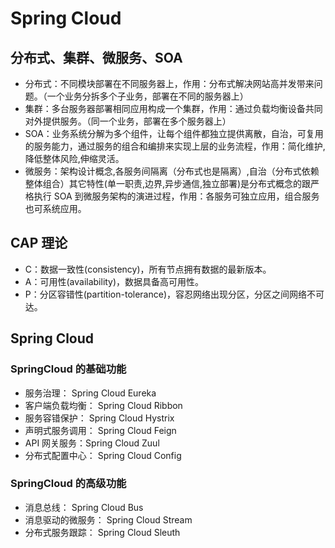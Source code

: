 # Spring Cloud

## 分布式、集群、微服务、SOA

- 分布式：不同模块部署在不同服务器上，作用：分布式解决网站高并发带来问题。（一个业务分拆多个子业务，部署在不同的服务器上）
- 集群：多台服务器部署相同应用构成一个集群，作用：通过负载均衡设备共同对外提供服务。（同一个业务，部署在多个服务器上）
- SOA：业务系统分解为多个组件，让每个组件都独立提供离散，自治，可复用的服务能力，通过服务的组合和编排来实现上层的业务流程，作用：简化维护,降低整体风险,伸缩灵活。
- 微服务：架构设计概念,各服务间隔离（分布式也是隔离）,自治（分布式依赖整体组合）其它特性(单一职责,边界,异步通信,独立部署)是分布式概念的跟严格执行 SOA 到微服务架构的演进过程，作用：各服务可独立应用，组合服务也可系统应用。

## CAP 理论

- C：数据一致性(consistency)，所有节点拥有数据的最新版本。
- A：可用性(availability)，数据具备高可用性。
- P：分区容错性(partition-tolerance)，容忍网络出现分区，分区之间网络不可达。

## Spring Cloud

### SpringCloud 的基础功能

- 服务治理： Spring Cloud Eureka
- 客户端负载均衡： Spring Cloud Ribbon
- 服务容错保护： Spring Cloud Hystrix
- 声明式服务调用： Spring Cloud Feign
- API 网关服务：Spring Cloud Zuul
- 分布式配置中心： Spring Cloud Config

### SpringCloud 的高级功能

- 消息总线： Spring Cloud Bus
- 消息驱动的微服务： Spring Cloud Stream
- 分布式服务跟踪： Spring Cloud Sleuth
